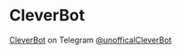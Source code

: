# CleverBot

[CleverBot](https://cleverbot.com/) on Telegram [@unofficalCleverBot](https://t.me/unofficalCleverBot)
